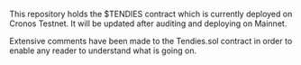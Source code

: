 This repository holds the $TENDIES contract which is currently deployed on Cronos Testnet. It will be updated after auditing and deploying on Mainnet.

Extensive comments have been made to the Tendies.sol contract in order to enable any reader to understand what is going on.
